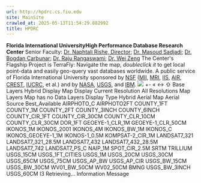 ```yaml
---
url: http://hpdrc.cs.fiu.edu
site: MainSite
crawled_at: 2025-05-13T11:54:29.882992
title: HPDRC
---
```


**Florida International UniversityHigh Performance Database Research Center**
Senior Faculty: [Dr. Naphtali Rishe, Director](http://hpdrc.fiu.edu/Rishe); [Dr. Masoud Sadjadi](http://users.cis.fiu.edu/~sadjadi/); [Dr. Bogdan Carbunar](http://users.cis.fiu.edu/~carbunar/); [Dr. Raju Rangaswami](http://www.cis.fiu.edu/~raju); [Dr. Wei Zeng](http://users.cis.fiu.edu/~wzeng/)
The Center's Flagship Project is TerraFly: Navigate the map, _doubleclick it_ to get local point-data and easily geo-query vast databases worldwide. A public service of Florida International University sponsored by [NSF](http://CAKE.fiu.edu/NSF-Walk "National Science Foundation") ([MII](http://www.nsf.gov/awardsearch/showAward.do?AwardNumber=0220562), [MRI](http://www.nsf.gov/awardsearch/showAward.do?AwardNumber=0821345), [IIS](http://www.nsf.gov/awardsearch/showAward.do?AwardNumber=1213026), [AIR](http://www.nsf.gov/awardsearch/showAward.do?AwardNumber=1237818), [CREST](http://www.nsf.gov/awardsearch/showAward.do?AwardNumber=0833093), [IUCRC](http://www.nsf.gov/awardsearch/showAward.do?AwardNumber=0829576), et al.) and by [NASA](http://www.nasa.gov), [USGS](http://www.usgs.gov "United States Geological Survey"), and [IBM](http://ibm.com). 
![](http://tfcore.cs.fiu.edu/hterramap/image/svg/poweredByTF.svg)
+-
«
↔
⇧
Base Layers
Hybrid Display
Map Display
Current Resolution
All Resolutions
Map Layers
Map has no Data Layers
Display Type
Hybrid
Aerial
Map
Aerial Source
Best_Available
AIRPHOTO_C
AIRPHOTO2FT
COUNTY_1FT
COUNTY_1M
COUNTY_2FT
COUNTY_3INCH
COUNTY_6INCH
COUNTY_CIR_1FT
COUNTY_CIR_30CM
COUNTY_CLR_10CM
COUNTY_CLR_30CM
DOR_1FT
GEOEYE-1_CLR_1M
GEOEYE-1_CLR_50CM
IKONOS_1M
IKONOS_2001
IKONOS_4M
IKONOS_BW_1M
IKONOS_C
IKONOS_GEOEYE-1_1M
IKONOS-1_0.5M
KOMPSAT-2_CIR_1M
LANDSAT7_321
LANDSAT7_321_28.5M
LANDSAT7_432
LANDSAT7_432_28.5M
LANDSAT7_742
LANDSAT7_PS_C
NAIP_1M
SPOT_CIR_2.5M
SRTM
TRILLIUM
USGS_15CM
USGS_1FT_CITIES
USGS_1M
USGS_20CM
USGS_30CM
USGS_65CM
USGS_75CM
USGS_AP_BW
USGS_AP_CIR
USGS_BW_15CM
USGS_BW_30CM
WV01_BW_50CM
WV02_50CM
BMNG
USGS_BW_3INCH
USGS_60CM
I3
Retrieving...
Information
Message
